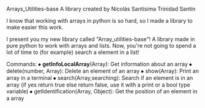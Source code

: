 Arrays_Utilities-base
A library created by Nicolás Santísima Trinidad Santín

I know that working with arrays in python is so hard, so I made a library to make easier this work.

I present you my new library called "Array_utilities-base"! A library made in pure python to work with arrays and lists. Now, you're not going to spend a lot of time to (for example) search a element in a list!

Commands:
⦁	__getInfoLocalArray__(Array): Get information about an array
⦁	delete(number, Array): Delete an element of an array
⦁	show(Array): Print an array in a terminal
⦁	search(Array,searching): Search if an element is in an array (if yes return true else return false, use it with a print or a bool type variable)
⦁	getIdentification(Array, Object): Get the position of an element in a array
